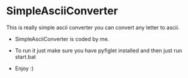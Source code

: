 # SimpleAsciiConverter

This is really simple ascii converter you can convert any letter to ascii.

* SimpleAsciiConverter is coded by me.

* To run it just make sure you have pyfiglet installed and then just run start.bat

* Enjoy :)
